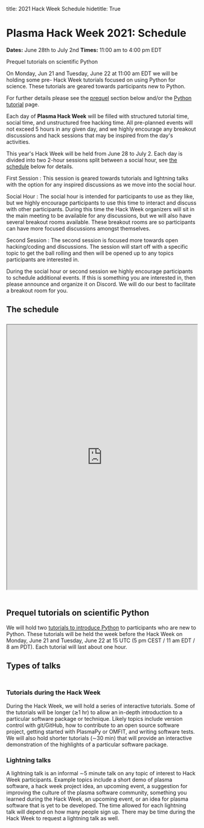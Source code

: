 title: 2021 Hack Week Schedule
hidetitle: True

# Plasma Hack Week 2021: Schedule

**Dates:** June 28th to July 2nd
**Times:** 11:00 am to 4:00 pm EDT

<div class="plasmapy-note">
    <p class="plasmapy-note-title">
        Prequel tutorials on scientific Python
    </p>
    <p>
        On Monday, Jun 21 and Tuesday, June 22 at 11:00 am EDT we will be holding
        some pre- Hack Week tutorials focused on using Python for science.  These
        tutorials are geared towards participants new to Python.
    </p>
    <p>
        For further details please see the <a href="#prequel">prequel</a> section
        below and/or the <a href="../python">Python tutorial</a> page.
    </p>
</div>

Each day of **Plasma Hack Week** will be filled with structured tutorial
time, social time, and unstructured free hacking time. All pre-planned
events will not exceed 5 hours in any given day, and we highly encourage
any breakout discussions and hack sessions that may be inspired from the
day's activities.

This year's Hack Week will be held from June 28 to July 2. Each day is divided
into two 2-hour sessions split between a social hour, see
[the schedule](#the-schedule) below for details.

First Session
: This session is geared towards tutorials and lightning talks with
the option for any inspired discussions as we move into the social hour.

Social Hour
: The social hour is intended for participants to use as they like, but we
highly encourage participants to use this time to interact and discuss
with other participants. During this time the Hack Week organizers
will sit in the main meeting to be available for any discussions, but
we will also have several breakout rooms available. These breakout
rooms are so participants can have more focused discussions amongst
themselves.

Second Session
: The second session is focused more towards open hacking/coding and
discussions. The session will start off with a specific topic
to get the ball rolling and then will be opened up to any topics
participants are interested in.

During the social hour or second session we highly encourage participants
to schedule additional events. If this is something you are interested
in, then please announce and organize it on Discord. We will do our best
to facilitate a breakout room for you.

## <a name="the-schedule"></a> The schedule

<div style="margin: 0; padding: 0; height: 8px"><!-- white space --></div>

<!--
<iframe src="https://docs.google.com/spreadsheets/d/e/2PACX-1vThxop98ydoJtxUlCzrgtxSgdutLkjSF1zTs4ollIWhgoUxDdpJPh-PV6MegZ8wuc9hLGZSHoueprTr/pubhtml?gid=2076043769&amp;single=true&amp;widget=true&amp;headers=false"></iframe>
-->

<iframe
   name="2021HW_schedule"
   style="width: 100%; height: 700px; overflow: hidden; margin-bottom: 18px"
   src="https://docs.google.com/spreadsheets/d/e/2PACX-1vThxop98ydoJtxUlCzrgtxSgdutLkjSF1zTs4ollIWhgoUxDdpJPh-PV6MegZ8wuc9hLGZSHoueprTr/pubhtml?gid=2076043769&amp;single=true&amp;widget=false&amp;headers=false&amp;chrome=false&amp;range=A1:H32">
</iframe>

## <a name="prequel"></a> Prequel tutorials on scientific Python

We will hold two [tutorials to introduce Python](../python) to
participants who are new to Python. These tutorials will be held
the week before the Hack Week on Monday, June 21 and Tuesday, June 22 at
15 UTC (5 pm CEST / 11 am EDT / 8 am PDT). Each tutorial will last about
one hour.

## Types of talks

<div style="margin: 0; padding: 0; height: 8px"><!-- white space --></div>

### Tutorials during the Hack Week

During the Hack Week, we will hold a series of interactive tutorials.
Some of the tutorials will be longer (≳1 hr) to allow an in-depth
introduction to a particular software package or technique. Likely
topics include version control with git/GitHub, how to contribute to an
open source software project, getting started with PlasmaPy or OMFIT,
and writing software tests. We will also hold shorter tutorials
(∼30 min) that will provide an interactive demonstration of the
highlights of a particular software package.

### Lightning talks

A lightning talk is an informal ∼5 minute talk on any topic of interest
to Hack Week participants. Example topics include a short demo of plasma
software, a hack week project idea, an upcoming event, a suggestion for
improving the culture of the plasma software community, something you
learned during the Hack Week, an upcoming event, or an idea for plasma
software that is yet to be developed. The time allowed for each
lightning talk will depend on how many people sign up. There may be
time during the Hack Week to request a lightning talk as well.
